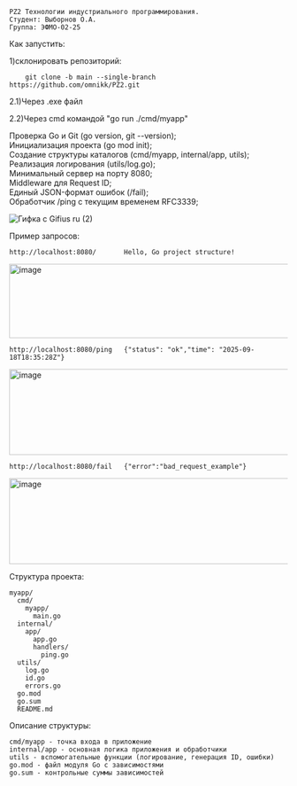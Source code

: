     PZ2 Технологии индустриального программирования.  
    Студент: Выборнов О.А.  
    Группа: ЭФМО-02-25  

Как запустить:

1)склонировать репозиторий:

        git clone -b main --single-branch https://github.com/omnikk/PZ2.git

2.1)Через .exe файл

2.2)Через cmd командой "go run ./cmd/myapp"

Проверка Go и Git (go version, git --version);  
Инициализация проекта (go mod init);  
Создание структуры каталогов (cmd/myapp, internal/app, utils);  
Реализация логирования (utils/log.go);  
Минимальный сервер на порту 8080;  
Middleware для Request ID;  
Единый JSON-формат ошибок (/fail);  
Обработчик /ping с текущим временем RFC3339;  

![Гифка с Gifius ru (2)](https://github.com/user-attachments/assets/3d8f4bcd-ef55-4ab2-8416-4e904dec2a4a)

Пример запросов:

    http://localhost:8080/       Hello, Go project structure!  
    
<img width="661" height="134" alt="image" src="https://github.com/user-attachments/assets/2c809896-1845-4a00-af1c-034de702a7ae" />
    
    http://localhost:8080/ping   {"status": "ok","time": "2025-09-18T18:35:28Z"}
    
<img width="594" height="155" alt="image" src="https://github.com/user-attachments/assets/80c04b34-e513-44fc-a06b-c9476a790244" />

    http://localhost:8080/fail   {"error":"bad_request_example"} 
    
<img width="605" height="155" alt="image" src="https://github.com/user-attachments/assets/2631e1c1-8314-4100-8bb1-5d473888860d" />


Cтруктура проекта:

    myapp/
      cmd/
        myapp/
          main.go
      internal/
        app/
          app.go
          handlers/
            ping.go
      utils/
        log.go
        id.go
        errors.go
      go.mod
      go.sum
      README.md

Описание структуры:

    cmd/myapp - точка входа в приложение  
    internal/app - основная логика приложения и обработчики  
    utils - вспомогательные функции (логирование, генерация ID, ошибки)  
    go.mod - файл модуля Go с зависимостями  
    go.sum - контрольные суммы зависимостей  


